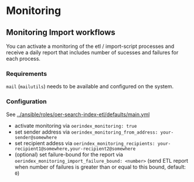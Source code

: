 # Monitoring

## Monitoring Import workflows

You can activate a monitoring of the etl / import-script processes and receive a daily report that includes number of sucesses and failures for each process.

### Requirements

`mail` (`mailutils`) needs to be available and configured on the system.

### Configuration

See [../ansible/roles/oer-search-index-etl/defaults/main.yml](../ansible/roles/oer-search-index-etl/defaults/main.yml)

* activate monitoring via `oerindex_monitoring: true`
* set sender address via `oerindex_monitoring_from_address: your-sender@somewhere`
* set recipient addess via `oerindex_monitoring_recipients: your-recipient1@somewhere,your-recipient2@somewhere`
* (optional) set failure-bound for the report via `oerindex_monitoring_import_failure_bound: <number>` (send ETL report when number of failures is greater than or equal to this bound, default: `0`)
